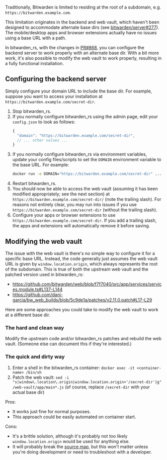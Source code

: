 Traditionally, Bitwarden is limited to residing at the root of a subdomain, e.g. `https://bitwarden.example.com`.

This limitation originates in the backend and web vault, which haven't been designed to accommodate alternate base dirs (see [bitwarden/server#277](/bitwarden/server/issues/277)). The mobile/desktop apps and browser extensions actually have no issues using a base URL with a path.

In bitwarden_rs, with the changes in [PR#868](../pull/868), you can configure the backend server to work properly with an alternate base dir. With a bit more work, it's also possible to modify the web vault to work properly, resulting in a fully functional installation.

## Configuring the backend server

Simply configure your domain URL to include the base dir. For example, suppose you want to access your installation at `https://bitwarden.example.com/secret-dir`.

1. Stop bitwarden_rs.
2. If you normally configure bitwarden_rs using the admin page, edit your `config.json` to look as follows:
    ```javascript
    {
      "domain": "https://bitwarden.example.com/secret-dir",
      // ... other values ...
    }
    ```
3. If you normally configure bitwarden_rs via environment variables, update your config files/scripts to set the `DOMAIN` environment variable to the base URL. For example:
   ```sh
   docker run -e DOMAIN="https://bitwarden.example.com/secret-dir" ...
   ```
4. Restart bitwarden_rs.
5. You should now be able to access the web vault (assuming it has been modified appropriately; see the next section) at `https://bitwarden.example.com/secret-dir/` (note the trailing slash). For reasons not entirely clear, you may run into issues if you use `https://bitwarden.example.com/secret-dir` (without the trailing slash).
6. Configure your apps or browser extensions to use `https://bitwarden.example.com/secret-dir`. If you add a trailing slash, the apps and extensions will automatically remove it before saving.

## Modifying the web vault

The issue with the web vault is there's no simple way to configure it for a specific base URL. Instead, the code generally just assumes the web vault URL is given by `window.location.origin`, which always represents the root of the subdomain. This is true of both the upstream web vault and the patched version used in bitwarden_rs:

* https://github.com/bitwarden/web/blob/f7f7040/src/app/services/services.module.ts#L137-L144
* https://github.com/dani-garcia/bw_web_builds/blob/5c9de1a/patches/v2.11.0.patch#L17-L29

Here are some approaches you could take to modify the web vault to work at a different base dir.

### The hard and clean way

Modify the upstream code and/or bitwarden_rs patches and rebuild the web vault. (Someone else can document this if they're interested.)

### The quick and dirty way

1. Enter a shell in the bitwarden_rs container: `docker exec -it <container-name> /bin/sh`
2. Patch the web vault: `sed -i "s|window\.location\.origin|window.location.origin+'/secret-dir'|g" /web-vault/app/main*.js` (of course, replace `/secret-dir` with your actual base dir)

Pros:
* It works just fine for normal purposes.
* This approach could be easily automated on container start.

Cons:
* It's a brittle solution, although it's probably not too likely `window.location.origin` would be used for anything else.
* It will probably break the [source map](https://www.html5rocks.com/en/tutorials/developertools/sourcemaps/), but this won't matter unless you're doing development or need to troubleshoot with a developer.